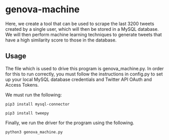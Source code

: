 # genova-machine #

Here, we create a tool that can be used to scrape the last 3200 tweets created 
by a single user, which will then be stored in a MySQL database. We will then 
perform machine learning techniques to generate tweets that have a high
similarity score to those in the database.

## Usage ##

The file which is used to drive this program is genova_machine.py. In order for 
this to run correctly, you must follow the instructions in config.py to set up 
your local MySQL database credentials and Twitter API OAuth and Access Tokens.

We must run the following:

    pip3 install mysql-connector
    
    pip3 install tweepy

Finally, we run the driver for the program using the following.

    python3 genova_machine.py
